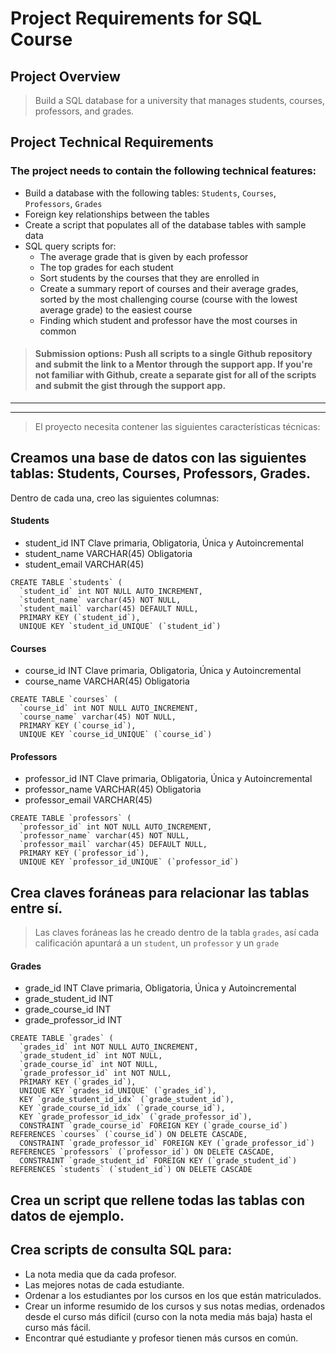 # Project Requirements for SQL Course

## Project Overview
> Build a SQL database for a university that manages students, courses, professors, and grades.

## Project Technical Requirements

### The project needs to contain the following technical features:
- Build a database with the following tables: `Students`, `Courses`, `Professors`, `Grades`
- Foreign key relationships between the tables
- Create a script that populates all of the database tables with sample data
- SQL query scripts for:
  * The average grade that is given by each professor
  * The top grades for each student
  * Sort students by the courses that they are enrolled in
  * Create a summary report of courses and their average grades, sorted by the most challenging course (course with the lowest average grade) to the easiest course
  * Finding which student and professor have the most courses in common
> #### Submission options: Push all scripts to a single Github repository and submit the link to a Mentor through the support app. If you're not familiar with Github, create a separate gist for all of the scripts and submit the gist through the support app.

---
---
> El proyecto necesita contener las siguientes características técnicas:

## Creamos una base de datos con las siguientes tablas: Students, Courses, Professors, Grades.
Dentro de cada una, creo las siguientes columnas:

#### Students
 * student_id INT Clave primaria, Obligatoria, Única y Autoincremental
 * student_name VARCHAR(45) Obligatoria
 * student_email VARCHAR(45)
  ```
  CREATE TABLE `students` (
    `student_id` int NOT NULL AUTO_INCREMENT,
    `student_name` varchar(45) NOT NULL,
    `student_mail` varchar(45) DEFAULT NULL,
    PRIMARY KEY (`student_id`),
    UNIQUE KEY `student_id_UNIQUE` (`student_id`)
  ```
#### Courses
 * course_id INT Clave primaria, Obligatoria, Única y Autoincremental
 * course_name VARCHAR(45) Obligatoria
  ```
  CREATE TABLE `courses` (
    `course_id` int NOT NULL AUTO_INCREMENT,
    `course_name` varchar(45) NOT NULL,
    PRIMARY KEY (`course_id`),
    UNIQUE KEY `course_id_UNIQUE` (`course_id`)
  ```
#### Professors
 * professor_id INT Clave primaria, Obligatoria, Única y Autoincremental
 * professor_name VARCHAR(45) Obligatoria
 * professor_email VARCHAR(45) 
  ```
  CREATE TABLE `professors` (
    `professor_id` int NOT NULL AUTO_INCREMENT,
    `professor_name` varchar(45) NOT NULL,
    `professor_mail` varchar(45) DEFAULT NULL,
    PRIMARY KEY (`professor_id`),
    UNIQUE KEY `professor_id_UNIQUE` (`professor_id`)
  ```
## Crea claves foráneas para relacionar las tablas entre sí.
> Las claves foráneas las he creado dentro de la tabla `grades`, así cada calificación apuntará a un `student`, un `professor` y un `grade`

#### Grades 
 * grade_id INT Clave primaria, Obligatoria, Única y Autoincremental
 * grade_student_id INT
 * grade_course_id INT
 * grade_professor_id INT
  ```
  CREATE TABLE `grades` (
    `grades_id` int NOT NULL AUTO_INCREMENT,
    `grade_student_id` int NOT NULL,
    `grade_course_id` int NOT NULL,
    `grade_professor_id` int NOT NULL,
    PRIMARY KEY (`grades_id`),
    UNIQUE KEY `grades_id_UNIQUE` (`grades_id`),
    KEY `grade_student_id_idx` (`grade_student_id`),
    KEY `grade_course_id_idx` (`grade_course_id`),
    KEY `grade_professor_id_idx` (`grade_professor_id`),
    CONSTRAINT `grade_course_id` FOREIGN KEY (`grade_course_id`) REFERENCES `courses` (`course_id`) ON DELETE CASCADE,
    CONSTRAINT `grade_professor_id` FOREIGN KEY (`grade_professor_id`) REFERENCES `professors` (`professor_id`) ON DELETE CASCADE,
    CONSTRAINT `grade_student_id` FOREIGN KEY (`grade_student_id`) REFERENCES `students` (`student_id`) ON DELETE CASCADE
  ```


## Crea un script que rellene todas las tablas con datos de ejemplo.
## Crea scripts de consulta SQL para:
  * La nota media que da cada profesor.
  * Las mejores notas de cada estudiante.
  * Ordenar a los estudiantes por los cursos en los que están matriculados.
  * Crear un informe resumido de los cursos y sus notas medias, ordenados desde el curso más difícil (curso con la nota media más baja) hasta el curso más fácil.
  * Encontrar qué estudiante y profesor tienen más cursos en común.
